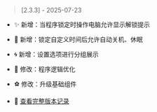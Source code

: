 ﻿> [2.3.3] - 2025-07-23  
* ✨ 新增：当程序锁定时操作电脑允许显示解锁提示
* 🎉 新增：锁定自定义时间后允许自动关机、休眠
* 🌀 新增：设置选项进行分组展示
* 🌈 修改：程序逻辑优化
* ⚽ 修改：升级基础组件


* 🍭 [查看完整版本记录](VERSION_HISTORY.md)